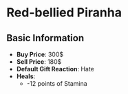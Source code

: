 # Red-bellied Piranha

## Basic Information

- **Buy Price**: 300$
- **Sell Price**: 180$
- **Default Gift Reaction**: Hate
- **Heals**:
  - -12 points of Stamina